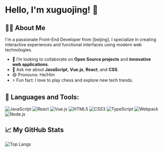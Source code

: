 # Hello, I'm xuguojing! 👋

## 👨‍💻 About Me
I'm a passionate Front-End Developer from [beijing]. I specialize in creating interactive experiences and functional interfaces using modern web technologies.

- 👯 I’m looking to collaborate on **Open Source projects** and **innovative web applications**.
- 💬 Ask me about **JavaScript**, **Vue.js**, **React**, and **CSS**.
- 😄 Pronouns: He/Him
- ⚡ Fun fact: I love to play chess and explore new tech trends.

## 🚀 Languages and Tools:
![JavaScript](https://img.shields.io/badge/-JavaScript-black?style=flat-square&logo=javascript)
![React](https://img.shields.io/badge/-React-black?style=flat-square&logo=react)
![Vue.js](https://img.shields.io/badge/-Vue.js-black?style=flat-square&logo=vue.js)
![HTML5](https://img.shields.io/badge/-HTML5-black?style=flat-square&logo=html5)
![CSS3](https://img.shields.io/badge/-CSS3-black?style=flat-square&logo=css3)
![TypeScript](https://img.shields.io/badge/-TypeScript-black?style=flat-square&logo=typescript)
![Webpack](https://img.shields.io/badge/-Webpack-black?style=flat-square&logo=webpack)
![Node.js](https://img.shields.io/badge/-Node.js-black?style=flat-square&logo=node.js)
## 📈 My GitHub Stats

<p>
  <img src="https://github-readme-stats.vercel.app/api/top-langs/?username=xuguojing-xgj&layout=compact&theme=react" alt="Top Langs">
</p>
